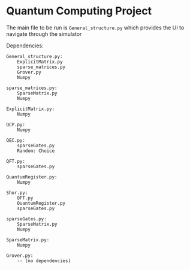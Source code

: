 # Quantum Computing Project

The main file to be run is `General_structure.py` which provides the UI to navigate through the simulator

Dependencies:
   
    General_structure.py:
        ExplicitMatrix.py
        sparse_matrices.py
        Grover.py
        Numpy
        
    sparse_matrices.py:
        SparseMatrix.py
        Numpy
    
    ExplicitMatrix.py:
        Numpy
    
    QCP.py:
        Numpy
        
    QEC.py:
        sparseGates.py
        Random: Choice
    
    QFT.py:
        sparseGates.py
      
    QuantumRegister.py: 
        Numpy
        
    Shor.py:
        QFT.py
        QuantumRegister.py
        sparseGates.py
        
    sparseGates.py:
        SparseMatrix.py
        Numpy
    
    SparseMatrix.py:
        Numpy
        
    Grover.py:
        -- (no dependencies)
    